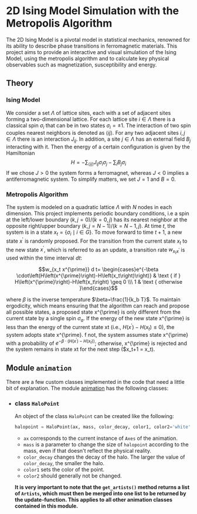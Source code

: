 # 2D Ising Model Simulation with the Metropolis Algorithm
The 2D Ising Model is a pivotal model in statistical mechanics, renowned for its ability to describe phase transitions in ferromagnetic materials.
This project aims to provide an interactive and visual simulation of the Ising Model, using the metropolis algorithm and to calculate key physical observables such as magnetization, susceptibility and energy.
## Theory
### Ising Model
We consider a set $\Lambda$ of lattice sites, each with a set of adjacent sites forming a two-dimensional lattice. For each lattice site $i \in \Lambda$ there is a classical spin $\sigma_i$ that can be in two states $\sigma_i= \pm 1$.
The interaction of two spin couples nearest neighbors is denoted as $\langle i j\rangle$.
For any two adjacent sites $i, j \in \Lambda$ there is an interaction $J_{ij}$. In addition, a site $j \in \Lambda$ has an external field $B_j$ interacting with it.
Then the energy of a certain configuration is given by the Hamiltonian
$$H=-\sum_{\langle i j\rangle} J_{ij} \sigma_i \sigma_j-\sum_i B_j \sigma_i$$
If we chose $J>0$ the system forms a ferromagnet, whereas $J<0$ implies a antiferromagnetic system.
To simplify matters, we set $J=1$ and $B=0$.
### Metropolis Algorithm
The system is modeled on a quadratic lattice $\Lambda$ with $N$ nodes in each dimension. This project implements periodic boundary conditions, i.e a spin at the left/lower boundary $(k, j=0) /(k=0, j)$ has its nearest neighbor at the opposite right/upper boundary $(k, j=N-1) /(k=N-1, j)$.
At time $t$, the system is in a state $x_t=\{\sigma_i \mid i \in G\}$. To move forward to time $t+1$, a new state $x^{\prime}$ is randomly proposed.
For the transition from the current state $x_t$ to the new state $x^{\prime}$, which is referred to as an update, a transition rate $w_{x_t x^{\prime}}$ is used within the time interval $dt$:

$$w_{x_t x^{\prime}} d t= \begin{cases}e^{-\beta \cdot\left(H\left(x^{\prime}\right)-H\left(x_t\right)\right)} & \text { if } H\left(x^{\prime}\right)-H\left(x_t\right) \geq 0 \\\ 1 & \text { otherwise }\end{cases}$$

where $\beta$ is the inverse temperature $\beta=\frac{1}{k_b T}$.
To maintain ergodicity, which means ensuring that the algorithm can reach and propose all possible states, a proposed state x^{\prime} is only different from the current state by a single spin $\sigma_a$. 
If the energy of the new state x^{\prime} is less than the energy of the current state xt (i.e., $H\left(x^{\prime}\right)-H\left(x_t\right) \leq 0$), the system adopts state x^{\prime}. 
f not, the system assumes state x^{\prime} with a probability of $e^{-\beta \cdot\left(H\left(x^{\prime}\right)-H\left(x_t\right)\right)}$; otherwise, x^{\prime} is rejected and the system remains in state xt for the next step ($x_t+1 = x_t).





## Module `animation`
There are a few custom classes implemented in the code that need a little bit of explanation. The module [animation](https://github.com/dantona02/projects/blob/main/animation.py) has the following classes:
- ### class `HaloPoint`
  An object of the class `HaloPoint` can be created like the following:
  ```python
  halopoint = HaloPoint(ax, mass, color_decay, color1, color2='white')
  ```
  - `ax` corresponds to the current instance of `Axes` of the animation.
  - `mass` is a parameter to change the size of `halopoint` according to the mass, even if that doesn't reflect the physical reality.
  - `color_decay` changes the decay of the halo. The larger the value of `color_decay`, the smaller the halo.
  - `color1` sets the color of the point.
  - `color2` should generally not be changed.
    
  **It is very important to note that the `get_artists()` method returns a list of `Artists`, which must then be merged into one list to be returned by the update-function.
    This applies to all other animation classes contained in this module.**